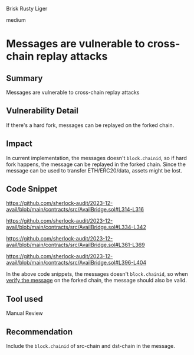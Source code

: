 Brisk Rusty Liger

medium

# Messages are vulnerable to cross-chain replay attacks

## Summary
Messages are vulnerable to cross-chain replay attacks

## Vulnerability Detail
If there's a hard fork, messages can be replayed on the forked chain.

## Impact
In current implementation, the messages doesn't `block.chainid`, so if hard fork happens, the message can be replayed in the forked chain. Since the message can be used to transfer ETH/ERC20/data, assets might be lost.

## Code Snippet
https://github.com/sherlock-audit/2023-12-avail/blob/main/contracts/src/AvailBridge.sol#L314-L316

https://github.com/sherlock-audit/2023-12-avail/blob/main/contracts/src/AvailBridge.sol#L334-L342

https://github.com/sherlock-audit/2023-12-avail/blob/main/contracts/src/AvailBridge.sol#L361-L369

https://github.com/sherlock-audit/2023-12-avail/blob/main/contracts/src/AvailBridge.sol#L396-L404

In the above code snippets, the messages doesn't `block.chainid`, so when [verify the message](https://github.com/sherlock-audit/2023-12-avail/blob/main/contracts/src/AvailBridge.sol#L460-L475) on the forked chain, the message should also be valid.

## Tool used
Manual Review

## Recommendation
Include the `block.chainid` of src-chain and dst-chain in the message.